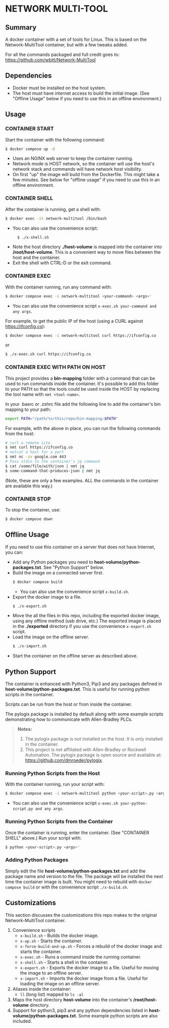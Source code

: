 # NETWORK MULTI-TOOL

## Summary

A docker container with a set of tools for Linux. This is based on the Network-MultiTool container, but with a few tweaks added.

For all the commands packaged and full credit goes to: https://github.com/wbitt/Network-MultiTool

## Dependencies

* Docker must be installed on the host system.
* The host must have internet access to build the initial image. (See "Offline Usage" below if you need to use this in an offline environment.)

## Usage

### CONTAINER START
Start the container with the following command:

```bash
$ docker compose up -d
```
* Uses an NGINX web server to keep the container running.
* Network mode is HOST network, so the container will use the host's network stack and commands will have network host visibility. 
* On first "up" the image will build from the Dockerfile. This might take a few minutes. See below for "offline usage" if you need to use this in an offline environment.

### CONTAINER SHELL

After the container is running, get a shell with:

```bash
$ docker exec -it network-multitool /bin/bash
```
* You can also use the convenience script:
  ```bash
    $ ./x-shell.sh
  ```
* Note the host directory **./host-volume** is mapped into the container into **/root/host-volume**. This is a convenient way to move files between the host and the container.
* Exit the shell with CTRL-D or the exit command.

### CONTAINER EXEC

With the container running, run any command with:

```bash
$ docker compose exec -i network-multitool <your-command> <args>'
```
* You can also use the convenience script `x-exec.sh your-command and any args`.

For example, to get the public IP of the host (using a CURL against https://ifconfig.co):
```bash
$ docker compose exec -i network-multitool curl https://ifconfig.co
```
or
```bash
$ ./x-exec.sh curl https://ifconfig.co
```

### CONTAINER EXEC WITH PATH ON HOST

This project provides a **bin-mapping** folder with a command that can be used to run commands inside the container. It's possible to add this folder to your PATH so that the tools could be used inside the HOST by replacing the tool name with `nmt <tool-name>`.

In your .basrc or .zshrc file add the following line to add the container's bin mapping to your path:

```bash
export PATH="/path/to/this/repo/bin-mapping:$PATH"
```

For example, with the above in place, you can run the following commands from the host:

```bash
# curl a remote site
$ nmt curl https://ifconfig.co
# netcat a host for a port
$ nmt nc -zv google.com 443
# Pass stdin to the container's jq command
$ cat /some/file/with/json | nmt jq
$ some-command-that-produces-json | nmt jq
```
(Note, these are only a few examples. ALL the commands in the container are available this way.)

### CONTAINER STOP
To stop the container, use:

```bash
$ docker compose down
```

## Offline Usage

If you need to use this container on a server that does not have Internet, you can:

* Add any Python packages you need to **host-volume/python-packages.txt**. See "Python Support" below.
* Build the image on a connected server first.
  ```bash
  $ docker compose build
  ```
  * You can also use the convenience script `x-build.sh`.
* Export the docker image to a file.
  ```bash
  $ ./x-export.sh
  ```
* Move the all the files in this repo, including the exported docker image, using any offline method (usb drive, etc.) The exported image is placed in the **./exported** directory if you use the convenience `x-export.sh` script.
* Load the image on the offline server.
  ```bash
  $ ./x-import.sh
  ```
* Start the container on the offline server as described above.

## Python Support

The container is enhanced with Python3, Pip3 and any packages defined in **host-volume/python-packages.txt**. This is useful for running python scripts in the container.

Scripts can be run from the host or from inside the container.

The pylogix package is installed by default along with some example scripts demonstrating how to communicate with Allen-Bradley PLCs.

> **Notes:** 
> 1. The pylogix package is not installed on the host. It is only installed in the container.
> 2. This project is not affiliated with Allen-Bradley or Rockwell Automation. The pylogix package is open source and available at: https://github.com/dmroeder/pylogix.

### Running Python Scripts from the Host

With the container running, run your script with:

```bash
$ docker compose exec -i network-multitool python <your-script>.py <args>'
```
* You can also use the convenience script `x-exec.sh your-python-script.py and any args`.

### Running Python Scripts from the Container

Once the container is running, enter the container. (See "CONTAINER SHELL" above.) Run your script with:
```bash
$ python <your-script>.py <args>'
```

### Adding Python Packages

Simply edit the file **host-volume/python-packages.txt** and add the package name and version to the file. The package will be installed the next time the container image is built. You might need to rebuild with `docker compose build` or with the convenience script `./x-build.sh`.

## Customizations

This section discusses the customizations this repo makes to the original Network-MultiTool container.

1. Convenience scripts
   * `x-build.sh` - Builds the docker image.
   * `x-up.sh` - Starts the container.
   * `x-force-build-and-up.sh` - Forces a rebuild of the docker image and starts the container.
   * `x-exec.sh` - Runs a command inside the running container.
   * `x-shell.sh` - Starts a shell in the container.
   * `x-export.sh` - Exports the docker image to a file. Useful for moving the image to an offline server.
   * `x-import.sh` - Imports the docker image from a file. Useful for loading the image on an offline server.
2. Aliases inside the container:
   * `ll` (long list) mapped to `ls -al`
3. Maps the host directory **host-volume** into the container's **/root/host-volume** directory.
4. Support for python3, pip3 and any python dependencies listed in **host-volume/python-packages.txt**. Some example python scripts are also included.




